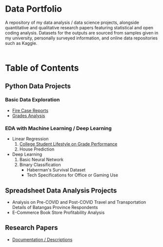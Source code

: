 <h1> Data Portfolio </h1>
A repository of my data analysis / data science projects, alongside quantitative and qualitative research papers featuring statistical and open coding analysis. Datasets for the outputs are sourced from samples given in my university, personally surveyed information, and online data repositories such as Kaggle.
<br /><br />
<h1 id="table-of-contents"> Table of Contents </h1>

<h2>Python Data Projects</h2>

<nav>
<h3> Basic Data Exploration </h3>

<ul>
  <li><a href="Python Data Projects\Basic Data Exploration\Fire Case Reports\fire_case_reports.md">Fire Case Reports</a></li>
  <li><a href="Python Data Projects\Basic Data Exploration\Grades\grades_analysis.md">Grades Analysis</a></li>
</ul>

<h3> EDA with Machine Learning / Deep Learning </h3>
<ul>
<li>Linear Regression 
  <ol>
    <li><a href="Python Data Projects\Machine Learning\Linear Regression\College Student Lifestyle on Grade Performance\college_lifestyle.md">College Student Lifestyle on Grade Performance</a></li>
    <li>House Prediction</li>
  </ol>
</li>
<li>Deep Learning
  <ol>
    <li>Basic Neural Network</li>
    <li>Binary Classification
      <ul>
        <li>Haberman's Survival Dataset</li>
        <li>Tech Specifications for Office or Gaming Use</li>
      </ul>
    </li>
  </ol>
</li>
</ul>

</nav>

<h2>Spreadsheet Data Analysis Projects</h2>
<nav>
<ul>
  <li>Analysis on Pre-COVID and Post-COVID Travel and Transportation Details of Batangas Province Respondents</li>
  <li>E-Commerce Book Store Profitability Analysis</li>
</ul>
</nav>

<h2>Research Papers</h2>
<nav>
<ul>
  <li><a href="Research Papers\research_papers.md"> Documentation / Descriptions </a></li>
</ul>
</nav>
